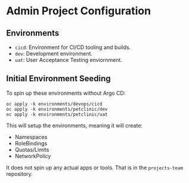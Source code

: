 # Admin Project Configuration

## Environments

* `cicd`: Environment for CI/CD tooling and builds.
* `dev`: Development environment.
* `uat`: User Acceptance Testing enviornment.

## Initial Environment Seeding

To spin up these environments without Argo CD:
```
oc apply -k environments/devops/cicd
oc apply -k environments/petclinic/dev
oc apply -k environments/petclinic/uat
```

This will setup the environments, meaning it will create:
* Namespaces
* RoleBindings
* Quotas/Limits
* NetworkPolicy

It does not spin up any actual apps or tools. That is in the `projects-team` repository.


